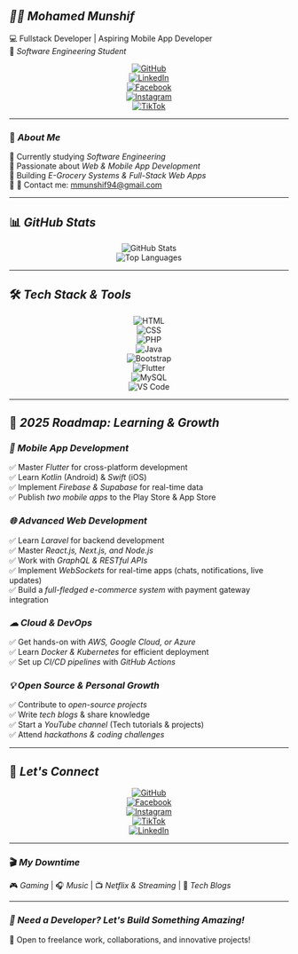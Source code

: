 ## *🧑‍💻 Mohamed Munshif*  
💻 Fullstack Developer | Aspiring Mobile App Developer  
📍 *Software Engineering Student*  

<div align="center">

[![GitHub](https://img.shields.io/badge/GitHub-000000?style=for-the-badge&logo=github&logoColor=white)](https://github.com/mohammed-munshif)  
[![LinkedIn](https://img.shields.io/badge/LinkedIn-0A66C2?style=for-the-badge&logo=linkedin&logoColor=white)](https://www.linkedin.com/in/mohamed-munshif-a29338261)  
[![Facebook](https://img.shields.io/badge/Facebook-1877F2?style=for-the-badge&logo=facebook&logoColor=white)](https://www.facebook.com/profile.php?id=61557606339427)  
[![Instagram](https://img.shields.io/badge/Instagram-E4405F?style=for-the-badge&logo=instagram&logoColor=white)](https://www.instagram.com/munshifff_/)  
[![TikTok](https://img.shields.io/badge/TikTok-000000?style=for-the-badge&logo=tiktok&logoColor=white)](https://www.tiktok.com/@munshif__)  

</div>

---

### 🚀 *About Me*  

🔹 Currently studying *Software Engineering*  
🔹 Passionate about *Web & Mobile App Development*  
🔹 Building *E-Grocery Systems & Full-Stack Web Apps*  
🔹 📧 Contact me: [mmunshif94@gmail.com](mailto:mmunshif94@gmail.com)  

---

## 📊 *GitHub Stats*  

<div align="center">

![GitHub Stats](https://github-readme-stats.vercel.app/api?username=mohammed-munshif&show_icons=true&theme=tokyonight&hide_title=true&rank_icon=github)  
![Top Languages](https://github-readme-stats.vercel.app/api/top-langs/?username=mohammed-munshif&layout=compact&theme=tokyonight)  

</div>

---

## 🛠 *Tech Stack & Tools*  

<div align="center">

![HTML](https://img.shields.io/badge/-HTML-orange?style=for-the-badge&logo=html5&logoColor=white)  
![CSS](https://img.shields.io/badge/-CSS-blue?style=for-the-badge&logo=css3&logoColor=white)  
![PHP](https://img.shields.io/badge/-PHP-777BB4?style=for-the-badge&logo=php&logoColor=white)  
![Java](https://img.shields.io/badge/-Java-orange?style=for-the-badge&logo=java&logoColor=white)  
![Bootstrap](https://img.shields.io/badge/-Bootstrap-7952B3?style=for-the-badge&logo=bootstrap&logoColor=white)  
![Flutter](https://img.shields.io/badge/-Flutter-02569B?style=for-the-badge&logo=flutter&logoColor=white)  
![MySQL](https://img.shields.io/badge/-MySQL-4479A1?style=for-the-badge&logo=mysql&logoColor=white)  
![VS Code](https://img.shields.io/badge/-VS%20Code-007ACC?style=for-the-badge&logo=visual-studio-code&logoColor=white)  

</div>

---

## 🚀 *2025 Roadmap: Learning & Growth*  

### *📱 Mobile App Development*  
✅ Master *Flutter* for cross-platform development  
✅ Learn *Kotlin* (Android) & *Swift* (iOS)  
✅ Implement *Firebase & Supabase* for real-time data  
✅ Publish *two mobile apps* to the Play Store & App Store  

### *🌐 Advanced Web Development*  
✅ Learn *Laravel* for backend development  
✅ Master *React.js, Next.js, and Node.js*  
✅ Work with *GraphQL & RESTful APIs*  
✅ Implement *WebSockets* for real-time apps (chats, notifications, live updates)  
✅ Build a *full-fledged e-commerce system* with payment gateway integration  

### *☁ Cloud & DevOps*  
✅ Get hands-on with *AWS, Google Cloud, or Azure*  
✅ Learn *Docker & Kubernetes* for efficient deployment  
✅ Set up *CI/CD pipelines* with *GitHub Actions*  

### *💡 Open Source & Personal Growth*  
✅ Contribute to *open-source projects*  
✅ Write *tech blogs* & share knowledge  
✅ Start a *YouTube channel* (Tech tutorials & projects)  
✅ Attend *hackathons & coding challenges*  

---

## 🔗 *Let's Connect*  

<div align="center">

[![GitHub](https://img.shields.io/badge/GitHub-181717?style=for-the-badge&logo=github&logoColor=white)](https://github.com/mohammed-munshif)  
[![Facebook](https://img.shields.io/badge/Facebook-1877F2?style=for-the-badge&logo=facebook&logoColor=white)](https://www.facebook.com/profile.php?id=61557606339427)  
[![Instagram](https://img.shields.io/badge/Instagram-E4405F?style=for-the-badge&logo=instagram&logoColor=white)](https://www.instagram.com/munshifff_/)  
[![TikTok](https://img.shields.io/badge/TikTok-000000?style=for-the-badge&logo=tiktok&logoColor=white)](https://www.tiktok.com/@munshif__)  
[![LinkedIn](https://img.shields.io/badge/LinkedIn-0A66C2?style=for-the-badge&logo=linkedin&logoColor=white)](https://www.linkedin.com/in/mohamed-munshif-a29338261)  

</div>

---

### 🎬 *My Downtime*  

🎮 *Gaming* | 🎧 *Music* | 📺 *Netflix & Streaming* | 📖 *Tech Blogs*  

---

### *📌 Need a Developer? Let's Build Something Amazing!*  
🚀 Open to freelance work, collaborations, and innovative projects!
